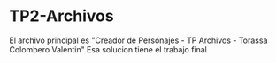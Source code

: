 # TP2-Archivos
El archivo principal es "Creador de Personajes - TP Archivos - Torassa Colombero Valentin"
Esa solucion tiene el trabajo final

